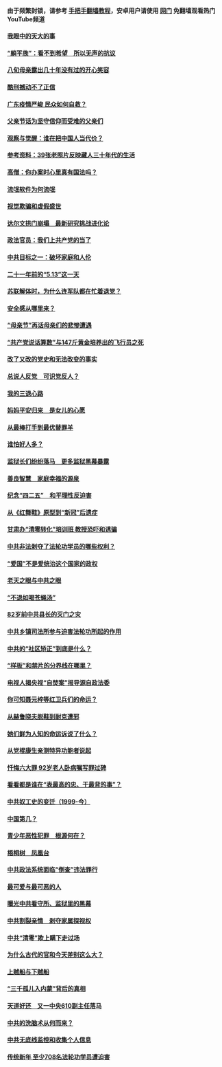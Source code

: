 #### 由于频繁封锁，请参考 [手把手翻墙教程](https://github.com/gfw-breaker/guides/wiki/)，安卓用户请使用 [网门](https://github.com/gfw-breaker/nogfw/blob/master/dl.md?t=07031800) 免翻墙观看热门YouTube频道 

#### [我眼中的天大的事](../pages/19/427619.md?t=07031800) 

#### [“躺平族”：看不到希望　所以无声的抗议](../pages/19/427464.md?t=07031800) 

#### [八旬母亲露出几十年没有过的开心笑容](../pages/19/427429.md?t=07031800) 

#### [酷刑撼动不了正信](../pages/19/427414.md?t=07031800) 

#### [广东疫情严峻 民众如何自救？](../pages/19/427311.md?t=07031800) 

#### [父亲节话为坚守信仰而受难的父亲们](../pages/19/427033.md?t=07031800) 

#### [观察与觉醒：谁在把中国人当代价？](../pages/19/426987.md?t=07031800) 

#### [参考资料：39张老照片反映藏人三十年代的生活](../pages/19/426471.md?t=07031800) 

#### [高僧：你办案时心里真有国法吗？](../pages/19/426530.md?t=07031800) 

#### [流氓软件为何流氓](../pages/19/426531.md?t=07031800) 

#### [视觉欺骗和虚假盛世](../pages/19/426443.md?t=07031800) 

#### [达尔文拱门崩塌　最新研究挑战进化论](../pages/19/426009.md?t=07031800) 

#### [政法官员：我们上共产党的当了](../pages/19/425351.md?t=07031800) 

#### [中共目标之一：破坏家庭和人伦](../pages/19/424454.md?t=07031800) 

#### [二十一年前的“5.13”这一天](../pages/19/424814.md?t=07031800) 

#### [苏联解体时，为什么连军队都在忙着退党？](../pages/19/424335.md?t=07031800) 

#### [安全感从哪里来？](../pages/19/424336.md?t=07031800) 

#### [“母亲节”再话母亲们的悲惨遭遇](../pages/19/424234.md?t=07031800) 

#### [“共产党说话算数”与147斤黄金培养出的飞行员之死](../pages/19/424115.md?t=07031800) 

#### [改了又改的党史和无法改变的事实](../pages/19/424037.md?t=07031800) 

#### [总说人反党　可识党反人？](../pages/19/423820.md?t=07031800) 

#### [我的三退心路](../pages/19/423876.md?t=07031800) 

#### [妈妈平安归来　是女儿的心愿](../pages/19/423947.md?t=07031800) 

#### [从最棒打手到最优替罪羊](../pages/19/423819.md?t=07031800) 

#### [谁怕好人多？](../pages/19/423774.md?t=07031800) 

#### [监狱长们纷纷落马　更多监狱黑幕暴露](../pages/19/423787.md?t=07031800) 

#### [善良智慧　家庭幸福的源泉](../pages/19/423632.md?t=07031800) 

#### [纪念“四二五”　和平理性反迫害](../pages/19/423660.md?t=07031800) 

#### [从《红舞鞋》原型到“新冠”后遗症](../pages/19/423509.md?t=07031800) 

#### [甘肃办“清零转化”培训班 教授恐吓和诱骗](../pages/19/423498.md?t=07031800) 

#### [中共非法剥夺了法轮功学员的哪些权利？](../pages/19/423392.md?t=07031800) 

#### [“爱国”不是爱统治这个国家的政权](../pages/19/423029.md?t=07031800) 

#### [老天之眼与中共之眼](../pages/19/423378.md?t=07031800) 

#### [“不退如喝苍蝇汤”](../pages/19/423287.md?t=07031800) 

#### [82岁前中共县长的灭门之灾](../pages/19/423055.md?t=07031800) 

#### [中共乡镇司法所参与迫害法轮功所起的作用](../pages/19/423064.md?t=07031800) 

#### [中共的“社区矫正”到底是什么？](../pages/19/422870.md?t=07031800) 

#### [“样板”和禁片的分界线在哪里？](../pages/19/422704.md?t=07031800) 

#### [电视人揭央视“自焚案”报导源自政法委](../pages/19/422770.md?t=07031800) 

#### [你可知聂元梓等红卫兵们的命运？](../pages/19/422848.md?t=07031800) 

#### [从赫鲁晓夫脱鞋到耐克遭邪](../pages/19/422826.md?t=07031800) 

#### [她们鲜为人知的命运诉说了什么？](../pages/19/422754.md?t=07031800) 

#### [从党棍康生亲测特异功能者说起](../pages/19/422657.md?t=07031800) 

#### [忏悔六大罪 92岁老人卧病嘱写罪过碑](../pages/19/422750.md?t=07031800) 

#### [看看都是谁在“表最高的忠、干最背的事”？](../pages/19/422703.md?t=07031800) 

#### [中共奴工史的变迁（1999-今）](../pages/19/422656.md?t=07031800) 

#### [中国第几？](../pages/19/422496.md?t=07031800) 

#### [青少年恶性犯罪　根源何在？](../pages/19/422449.md?t=07031800) 

#### [梧桐树　凤凰台](../pages/19/422442.md?t=07031800) 

#### [中共政法系统面临“倒查”违法罪行](../pages/19/422497.md?t=07031800) 

#### [最可爱与最可恶的人](../pages/19/422448.md?t=07031800) 

#### [曝光中共看守所、监狱里的黑幕](../pages/19/422390.md?t=07031800) 

#### [中共割裂亲情　剥夺家属探视权](../pages/19/422364.md?t=07031800) 

#### [中共“清零”欺上瞒下走过场](../pages/19/422306.md?t=07031800) 

#### [为什么古代的官和今天差别这么大？](../pages/19/422228.md?t=07031800) 

#### [上贼船与下贼船](../pages/19/422276.md?t=07031800) 

#### [“三千孤儿入内蒙”背后的真相](../pages/19/422229.md?t=07031800) 

#### [天道好还　又一中央610副主任落马](../pages/19/422155.md?t=07031800) 

#### [中共的洗脑术从何而来？](../pages/19/422154.md?t=07031800) 

#### [中共无底线监控和收集个人信息](../pages/19/422039.md?t=07031800) 

#### [传统新年 至少708名法轮功学员遭迫害](../pages/19/421946.md?t=07031800) 

